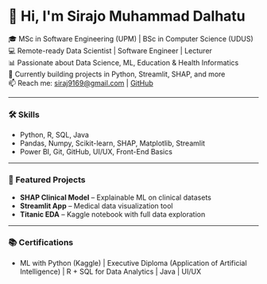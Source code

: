 # 👋 Hi, I'm Sirajo Muhammad Dalhatu

🎓 MSc in Software Engineering (UPM) | BSc in Computer Science (UDUS) 
💻 Remote-ready Data Scientist | Software Engineer | Lecturer  
📊 Passionate about Data Science, ML, Education & Health Informatics  
🌱 Currently building projects in Python, Streamlit, SHAP, and more  
📫 Reach me: siraj9169@gmail.com | [GitHub](https://github.com/Dalhatu-Sirajo)

---

### 🛠 Skills
- Python, R, SQL, Java
- Pandas, Numpy, Scikit-learn, SHAP, Matplotlib, Streamlit
- Power BI, Git, GitHub, UI/UX, Front-End Basics

---

### 📌 Featured Projects
- **SHAP Clinical Model** – Explainable ML on clinical datasets
- **Streamlit App** – Medical data visualization tool
- **Titanic EDA** – Kaggle notebook with full data exploration

---

### 📚 Certifications
- ML with Python (Kaggle) | Executive Diploma (Application of Artificial Intelligence) | R + SQL for Data Analytics | Java | UI/UX 
